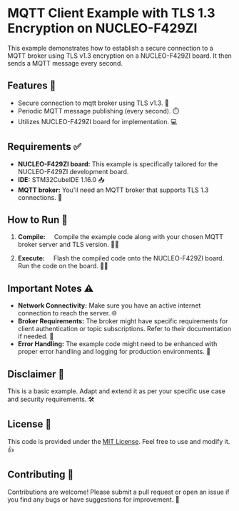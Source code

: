 # MQTT Client Example with TLS 1.3 Encryption on NUCLEO-F429ZI

This example demonstrates how to establish a secure connection to a MQTT broker using TLS v1.3 encryption on a NUCLEO-F429ZI board. It then sends a MQTT message every second.

## Features 🧰

* Secure connection to mqtt broker using TLS v1.3. 🔐
* Periodic MQTT message publishing (every second). ⏱️
* Utilizes NUCLEO-F429ZI board for implementation. 💻

## Requirements ✅

* **NUCLEO-F429ZI board:** This example is specifically tailored for the NUCLEO-F429ZI development board. 
* **IDE:** STM32CubeIDE 1.16.0 📥
* **MQTT broker:** You'll need an MQTT broker that supports TLS 1.3 connections. 🧩

## How to Run 🚀

1. **Compile:**
    Compile the example code along with your chosen MQTT broker server and TLS version. 🧑‍💻

2. **Execute:**
    Flash the compiled code onto the NUCLEO-F429ZI board. 
    Run the code on the board. 🏃‍♀️

## Important Notes ⚠️

* **Network Connectivity:** Make sure you have an active internet connection to reach the server. 🌐
* **Broker Requirements:** The broker might have specific requirements for client authentication or topic subscriptions. Refer to their documentation if needed. 📖
* **Error Handling:** The example code might need to be enhanced with proper error handling and logging for production environments. 🐛

## Disclaimer 📢

This is a basic example. Adapt and extend it as per your specific use case and security requirements. 🛠️

## License 📄

This code is provided under the [MIT License](LICENSE). Feel free to use and modify it. 👍

## Contributing 🤝

Contributions are welcome! Please submit a pull request or open an issue if you find any bugs or have suggestions for improvement. 🙏
